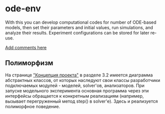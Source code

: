ode-env
=======

With this you can develop computational codes for number of ODE-based models, then set their parameters and initial values, run simulations, and analyze their results. Experiment configurations can be stored for later re-use.

[Add comments here](https://github.com/dimalit/ode-env/issues/1)

## Полиморфизм
На странице ["Концепция проекта"](https://github.com/dimalit/ode-env/wiki/Концепция-проекта) в разделе 3.2 имеется диаграмма абстрактных классов, от которых наследуют свои классы разработчики подключаемых модулей - моделей, solver'ов, анализаторов. При запуске модельного эксперимента основная программа через эти интерфейсы обращается к конкретным реализациям (например, вызывает перегруженный метод step() в solver'е). Здесь и реализуется полиморфное поведение.
